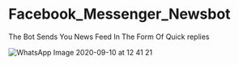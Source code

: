 # Facebook_Messenger_Newsbot
The Bot Sends You News Feed In The Form Of Quick replies

![WhatsApp Image 2020-09-10 at 12 41 21](https://user-images.githubusercontent.com/63660013/92697112-772fef80-f368-11ea-9796-a2ff80e79725.jpeg)

